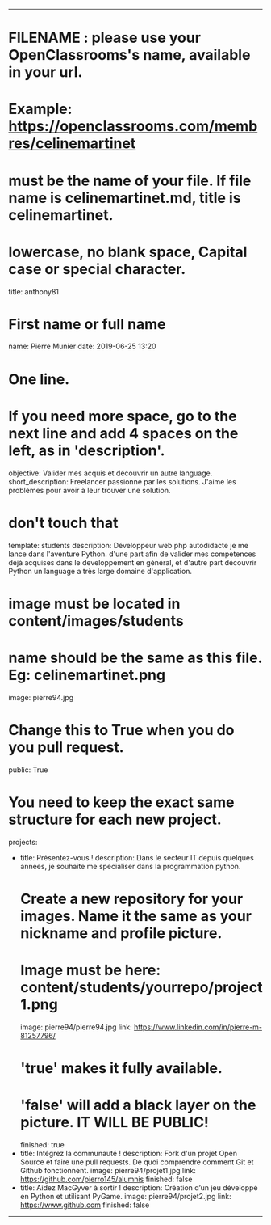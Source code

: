 ﻿---

# FILENAME : please use your OpenClassrooms's name, available in your url.
# Example: https://openclassrooms.com/membres/celinemartinet
# must be the name of your file. If file name is celinemartinet.md, title is celinemartinet.
# lowercase, no blank space, Capital case or special character.
title: anthony81

# First name or full name
name: Pierre Munier
date: 2019-06-25 13:20

# One line.
# If you need more space, go to the next line and add 4 spaces on the left, as in 'description'.
objective: Valider mes acquis et découvrir un autre language.
short_description: Freelancer passionné par les solutions.
    J'aime les problèmes pour avoir à leur trouver une solution.

# don't touch that
template: students
description:
    Développeur web php autodidacte je me lance dans l'aventure Python.
    d'une part afin de valider mes competences déjà acquises dans le
    developpement en général, et d'autre part découvrir Python un language a 
    très large domaine d'application.

# image must be located in content/images/students
# name should be the same as this file. Eg: celinemartinet.png
image: pierre94.jpg

# Change this to True when you do you pull request.
public: True

# You need to keep the exact same structure for each new project.
projects:
  - title: Présentez-vous !
    description: Dans le secteur IT depuis quelques annees, je souhaite me specialiser dans la programmation python.
    # Create a new repository for your images. Name it the same as your nickname and profile picture.
    # Image must be here: content/students/yourrepo/project1.png
    image: pierre94/pierre94.jpg
    link: https://www.linkedin.com/in/pierre-m-81257796/
    # 'true' makes it fully available.
    # 'false' will add a black layer on the picture. IT WILL BE PUBLIC!
    finished: true
  - title: Intégrez la communauté !
    description: Fork d'un projet Open Source et faire une pull requests. De quoi comprendre comment Git et Github fonctionnent.
    image: pierre94/projet1.jpg
    link: https://github.com/pierro145/alumnis
    finished: false
  - title: Aidez MacGyver à sortir !
    description: Création d’un jeu développé en Python et utilisant PyGame.
    image: pierre94/projet2.jpg
    link: https://www.github.com
    finished: false
---